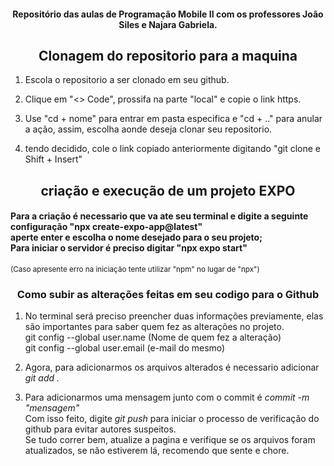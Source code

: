 <h4 align="center">Repositório das aulas de Programação Mobile II com os professores João Siles e Najara Gabriela.</h4> 

<h2 align="center">Clonagem do repositorio para a maquina </h2>

1. Escola o repositorio a ser clonado em seu github. <br>

2. Clique em "<> Code", prossifa na parte "local" e copie o link https. <Br>

3. Use "cd + nome" para entrar em pasta especifica e "cd + .." para anular a ação, assim, escolha aonde deseja clonar seu repositorio. <br>

4. tendo decidido, cole o link copiado anteriormente digitando "git clone e Shift + Insert"

<h2 align="center"> criação e execução de um projeto EXPO </h2>
<h4>Para a criação é necessario que va ate seu terminal e digite a seguinte configuração "npx create-expo-app@latest" <br>
  aperte enter e escolha o nome desejado para o seu projeto; <br>
  Para iniciar o servidor é preciso digitar "npx expo start"  </h4>
  <sub> (Caso apresente erro na iniciação tente utilizar "npm" no lugar de "npx") </sub>
  
<h3  align="center">Como subir as alterações feitas em seu codigo para o Github</h3> 

1. No terminal será preciso preencher duas informações previamente, elas são importantes para saber quem fez as alterações no projeto. <br>
git config --global user.name  (Nome de quem fez a alteração)<br>
git config --global user.email (e-mail do mesmo) <br>

2. Agora, para adicionarmos os arquivos alterados é necessario adicionar *git add .* <br>

3. Para adicionarmos uma mensagem junto com o commit é *commit -m "mensagem"* <br>
 Com isso feito, digite *git push* para iniciar o processo de verificação do github para evitar autores suspeitos. <br>
Se tudo correr bem, atualize a pagina e verifique se os arquivos foram atualizados, se não estiverem lá, recomendo que sente e chore.
